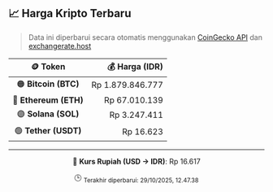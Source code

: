 

<!-- HARGA_KRIPTO -->
## 📈 Harga Kripto Terbaru

> Data ini diperbarui secara otomatis menggunakan [CoinGecko API](https://www.coingecko.com/) dan [exchangerate.host](https://exchangerate.host/)

<div align="center">

| 🪙 Token | 💰 Harga (IDR) |
|:------:|---------------:|
| 🟠 **Bitcoin (BTC)**   | Rp 1.879.846.777 |
| 🔵 **Ethereum (ETH)**  | Rp 67.010.139 |
| 🟣 **Solana (SOL)**    | Rp 3.247.411 |
| 🟢 **Tether (USDT)**   | Rp 16.623 |

---

💱 **Kurs Rupiah (USD → IDR)**: Rp 16.617

🕒 <sub>Terakhir diperbarui: 29/10/2025, 12.47.38</sub>

</div>
<!-- /HARGA_KRIPTO -->
